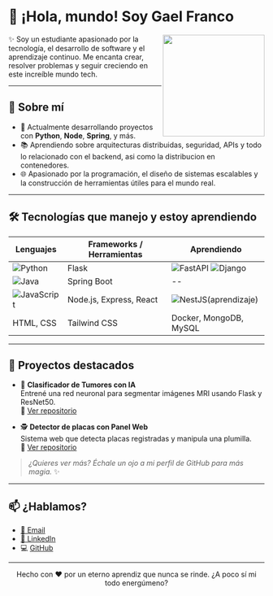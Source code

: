 # 👋 ¡Hola, mundo! Soy Gael Franco

<img align='right' src='https://user-images.githubusercontent.com/5713670/87202985-820dcb80-c2b6-11ea-9f56-7ec461c497c3.gif' width='200'>

✨ Soy un estudiante apasionado por la tecnología, el desarrollo de software y el aprendizaje continuo. Me encanta crear, resolver problemas y seguir creciendo en este increíble mundo tech.

---

## 🧠 Sobre mí
- 🔭 Actualmente desarrollando proyectos con **Python**, **Node**, **Spring**, y más.
- 📚 Aprendiendo sobre arquitecturas distribuidas, seguridad, APIs y todo lo relacionado con el backend, asi como la distribucion en contenedores.
- 🌐 Apasionado por la programación, el diseño de sistemas escalables y la construcción de herramientas útiles para el mundo real.

---

## 🛠️ Tecnologías que manejo y estoy aprendiendo

| Lenguajes | Frameworks / Herramientas | Aprendiendo |
|----------|----------------------------|-------------|
| ![Python](https://img.shields.io/badge/-Python-3776AB?style=flat-square&logo=python&logoColor=ffffff) | Flask | ![FastAPI](https://img.shields.io/badge/FastAPI-005571?style=flat-square&logo=fastapi&logoColor=white) ![Django](https://img.shields.io/badge/Django-092E20?style=flat-square&logo=django&logoColor=white)|
| ![Java](https://img.shields.io/badge/Java-007396?style=flat-square&logo=java&logoColor=white) | Spring Boot | -- |
| ![JavaScript](https://img.shields.io/badge/-JavaScript-F7DF1E?style=flat-square&logo=javascript&logoColor=ffffff) | Node.js, Express, React | ![NestJS](https://img.shields.io/badge/NestJS-E0234E?style=flat-square&logo=nestjs&logoColor=white)(aprendizaje) |
| HTML, CSS | Tailwind CSS | Docker, MongoDB, MySQL |

---

## 🚀 Proyectos destacados

- 🧠 **Clasificador de Tumores con IA**  
  Entrené una red neuronal para segmentar imágenes MRI usando Flask y ResNet50.  
  🔗 [Ver repositorio](https://github.com/GaelFG17/mri_api)

- 🕵️ **Detector de placas con Panel Web**  
  Sistema web que detecta placas registradas y manipula una plumilla.  
  🔗 [Ver repositorio](https://github.com/GaelFG17/proyecto-placas)

> *¿Quieres ver más? Échale un ojo a mi perfil de GitHub para más magia.* ✨

---

## 📫 ¿Hablamos?
- [📩 Email](mailto:gaelfg1720@gmail.com)
- [💼 LinkedIn](https://www.linkedin.com/in/gael-franco-garcia-992886340/)
- 💻 [GitHub](https://github.com/GaelFG17)

---

<p align="center">
  Hecho con ❤️ por un eterno aprendiz que nunca se rinde. ¿A poco sí mi todo energúmeno?
</p>
